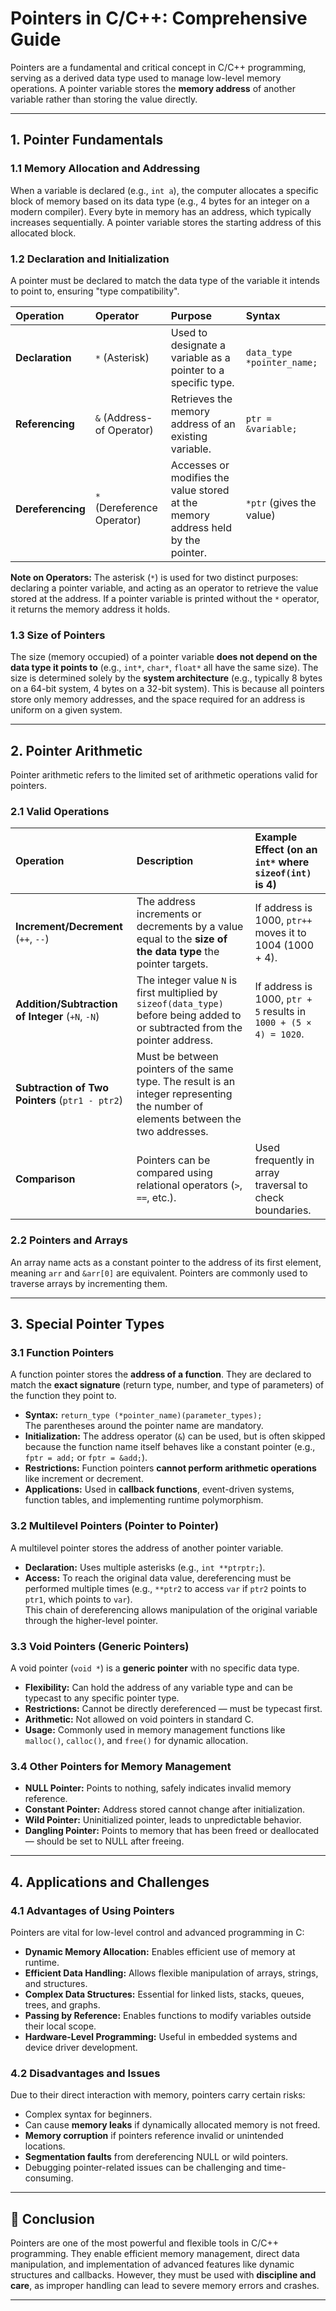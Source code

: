 # Pointers in C/C++: Comprehensive Guide

Pointers are a fundamental and critical concept in C/C++ programming, serving as a derived data type used to manage low-level memory operations. A pointer variable stores the **memory address** of another variable rather than storing the value directly.

---

## 1. Pointer Fundamentals

### 1.1 Memory Allocation and Addressing

When a variable is declared (e.g., `int a`), the computer allocates a specific block of memory based on its data type (e.g., 4 bytes for an integer on a modern compiler). Every byte in memory has an address, which typically increases sequentially. A pointer variable stores the starting address of this allocated block.

### 1.2 Declaration and Initialization

A pointer must be declared to match the data type of the variable it intends to point to, ensuring "type compatibility".

| Operation | Operator | Purpose | Syntax |
| :--- | :--- | :--- | :--- |
| **Declaration** | `*` (Asterisk) | Used to designate a variable as a pointer to a specific type. | `data_type *pointer_name;` |
| **Referencing** | `&` (Address-of Operator) | Retrieves the memory address of an existing variable. | `ptr = &variable;` |
| **Dereferencing** | `*` (Dereference Operator) | Accesses or modifies the value stored at the memory address held by the pointer. | `*ptr` (gives the value) |

**Note on Operators:** The asterisk (`*`) is used for two distinct purposes: declaring a pointer variable, and acting as an operator to retrieve the value stored at the address. If a pointer variable is printed without the `*` operator, it returns the memory address it holds.

### 1.3 Size of Pointers

The size (memory occupied) of a pointer variable **does not depend on the data type it points to** (e.g., `int*`, `char*`, `float*` all have the same size). The size is determined solely by the **system architecture** (e.g., typically 8 bytes on a 64-bit system, 4 bytes on a 32-bit system). This is because all pointers store only memory addresses, and the space required for an address is uniform on a given system.

---

## 2. Pointer Arithmetic

Pointer arithmetic refers to the limited set of arithmetic operations valid for pointers.

### 2.1 Valid Operations

| Operation | Description | Example Effect (on an `int*` where `sizeof(int)` is 4) |
| :--- | :--- | :--- |
| **Increment/Decrement** (`++`, `--`) | The address increments or decrements by a value equal to the **size of the data type** the pointer targets. | If address is 1000, `ptr++` moves it to 1004 (1000 + 4). |
| **Addition/Subtraction of Integer** (`+N`, `-N`) | The integer value `N` is first multiplied by `sizeof(data_type)` before being added to or subtracted from the pointer address. | If address is 1000, `ptr + 5` results in `1000 + (5 × 4) = 1020`. |
| **Subtraction of Two Pointers** (`ptr1 - ptr2`) | Must be between pointers of the same type. The result is an integer representing the number of elements between the two addresses. |  |
| **Comparison** | Pointers can be compared using relational operators (`>`, `==`, etc.). | Used frequently in array traversal to check boundaries. |

### 2.2 Pointers and Arrays

An array name acts as a constant pointer to the address of its first element, meaning `arr` and `&arr[0]` are equivalent. Pointers are commonly used to traverse arrays by incrementing them.

---

## 3. Special Pointer Types

### 3.1 Function Pointers

A function pointer stores the **address of a function**. They are declared to match the **exact signature** (return type, number, and type of parameters) of the function they point to.

- **Syntax:** `return_type (*pointer_name)(parameter_types);`  
  The parentheses around the pointer name are mandatory.
- **Initialization:** The address operator (`&`) can be used, but is often skipped because the function name itself behaves like a constant pointer (e.g., `fptr = add;` or `fptr = &add;`).
- **Restrictions:** Function pointers **cannot perform arithmetic operations** like increment or decrement.
- **Applications:** Used in **callback functions**, event-driven systems, function tables, and implementing runtime polymorphism.

### 3.2 Multilevel Pointers (Pointer to Pointer)

A multilevel pointer stores the address of another pointer variable.

- **Declaration:** Uses multiple asterisks (e.g., `int **ptrptr;`).  
- **Access:** To reach the original data value, dereferencing must be performed multiple times (e.g., `**ptr2` to access `var` if `ptr2` points to `ptr1`, which points to `var`).  
This chain of dereferencing allows manipulation of the original variable through the higher-level pointer.

### 3.3 Void Pointers (Generic Pointers)

A void pointer (`void *`) is a **generic pointer** with no specific data type.

- **Flexibility:** Can hold the address of any variable type and can be typecast to any specific pointer type.  
- **Restrictions:** Cannot be directly dereferenced — must be typecast first.  
- **Arithmetic:** Not allowed on void pointers in standard C.  
- **Usage:** Commonly used in memory management functions like `malloc()`, `calloc()`, and `free()` for dynamic allocation.

### 3.4 Other Pointers for Memory Management

- **NULL Pointer:** Points to nothing, safely indicates invalid memory reference.  
- **Constant Pointer:** Address stored cannot change after initialization.  
- **Wild Pointer:** Uninitialized pointer, leads to unpredictable behavior.  
- **Dangling Pointer:** Points to memory that has been freed or deallocated — should be set to NULL after freeing.

---

## 4. Applications and Challenges

### 4.1 Advantages of Using Pointers

Pointers are vital for low-level control and advanced programming in C:

- **Dynamic Memory Allocation:** Enables efficient use of memory at runtime.  
- **Efficient Data Handling:** Allows flexible manipulation of arrays, strings, and structures.  
- **Complex Data Structures:** Essential for linked lists, stacks, queues, trees, and graphs.  
- **Passing by Reference:** Enables functions to modify variables outside their local scope.  
- **Hardware-Level Programming:** Useful in embedded systems and device driver development.

### 4.2 Disadvantages and Issues

Due to their direct interaction with memory, pointers carry certain risks:

- Complex syntax for beginners.  
- Can cause **memory leaks** if dynamically allocated memory is not freed.  
- **Memory corruption** if pointers reference invalid or unintended locations.  
- **Segmentation faults** from dereferencing NULL or wild pointers.  
- Debugging pointer-related issues can be challenging and time-consuming.

---

## 🧠 Conclusion

Pointers are one of the most powerful and flexible tools in C/C++ programming. They enable efficient memory management, direct data manipulation, and implementation of advanced features like dynamic structures and callbacks. However, they must be used with **discipline and care**, as improper handling can lead to severe memory errors and crashes.

---
